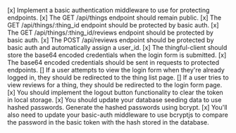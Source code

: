 [x] Implement a basic authentication middleware to use for protecting endpoints.
[x] The GET /api/things endpoint should remain public.
[x] The GET /api/things/:thing_id endpoint should be protected by basic auth.
[x] The GET /api/things/:thing_id/reviews endpoint should be protected by basic auth.
[x] The POST /api/reviews endpoint should be protected by basic auth and automatically assign a user_id.
[x] The thingful-client should store the base64 encoded credentials when the login form is submitted.
[x] The base64 encoded credentials should be sent in requests to protected endpoints.
[] If a user attempts to view the login form when they're already logged in, they should be redirected to the thing list page.
[] If a user tries to view reviews for a thing, they should be redirected to the login form page.
[x] You should implement the logout button functionality to clear the token in local storage.
[x] You should update your database seeding data to use hashed passwords. Generate the hashed passwords using bcrypt.
[x] You'll also need to update your basic-auth middleware to use bcryptjs to compare the password in the basic token with the hash stored in the database.
